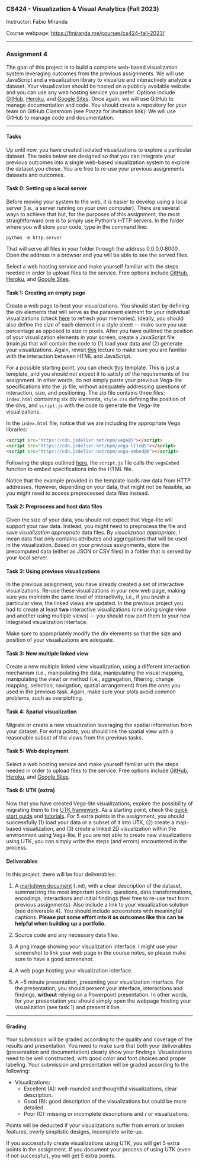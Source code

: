 ### CS424 - Visualization & Visual Analytics (Fall 2023)

Instructor: Fabio Miranda

Course webpage: https://fmiranda.me/courses/cs424-fall-2023/

---

### Assignment 4
The goal of this project is to build a complete web-based visualization system leveraging outcomes from the previous assignments. We will use JavaScript and a visualization library to visualize and interactively analyze a dataset. Your visualization should be hosted on a publicly available website and you can use any web hosting service you prefer. Options include [GitHub](https://pages.github.com/), [Heroku](https://www.heroku.com/students), and [Google Sites](https://sites.google.com/). Once again, we will use GitHub to manage documentation and code. You should create a repository for your team on GitHub Classroom (see Piazza for invitation link). We will use GitHub to manage code and documentation.

---

#### Tasks

Up until now, you have created isolated visualizations to explore a particular dataset. The tasks below are designed so that you can integrate your previous outcomes into a single web-based visualization system to explore the dataset you chose. You are free to re-use your previous assignments datasets and outcomes.

#### Task 0: Setting up a local server

Before moving your system to the web, it is easier to develop using a local server (i.e., a server running on your own computer). There are several ways to achieve that but, for the purposes of this assignment, the most straightforward one is to simply use Python's HTTP servers. In the folder where you will store your code, type in the command line:

```console
python -m http.server
```

That will serve all files in your folder through the address 0.0.0.0:8000 . Open the address in a browser and you will be able to see the served files.

Select a web hosting service and make yourself familiar with the steps needed in order to upload files to the service. Free options include [GitHub](https://pages.github.com/), [Heroku](https://www.heroku.com/students), and [Google Sites](https://sites.google.com/).



#### Task 1: Creating an empty page

Create a web page to host your visualizations. You should start by defining the div elements that will serve as the parament element for your individual visualizations (check [here](https://fmiranda.me/courses/cs424-slides/05-d3.pdf) to refresh your memories). Ideally, you should also define the *size* of each element in a style sheet -- make sure you use percentage as opposed to size in pixels. After you have outlined the position of your visualization elements in your screen, create a JavaScript file (main.js) that will contain the code to (1) load your data and (2) generate your visualizations. Again, revisit [this](https://fmiranda.me/courses/cs424-slides/05-d3.pdf) lecture to make sure you are familiar with the interaction between HTML and JavaScript.

For a possible starting point, you can check [this](template.zip) template. This is just a template, and you should not expect it to satisfy *all* the requirements of the assignment. In other words, do not simply paste your previous Vega-lite specifications into the .js file, without adequately addressing questions of interaction, size, and positioning. The zip file contains three files: ``index.html`` containing six div elements, ``style.css`` defining the position of the divs, and ``script.js`` with the code to generate the Vega-lite visualizations.

In the ``index.html`` file, notice that we are including the appropriate Vega libraries:

```html
<script src="https://cdn.jsdelivr.net/npm/vega@5"></script>
<script src="https://cdn.jsdelivr.net/npm/vega-lite@5"></script>
<script src="https://cdn.jsdelivr.net/npm/vega-embed@6"></script>
```

Following the steps outlined [here](https://vega.github.io/vega-lite/usage/embed.html), the ``script.js`` file calls the ``vegaEmbed`` function to embed specifications into the HTML file.

Notice that the example provided in the template loads raw data from HTTP addresses. However, depending on your data, that might not be feasible, as you might need to access preprocessed data files instead.

#### Task 2: Preprocess and host data files

Given the size of your data, you should not expect that Vega-lite will support your raw data. Instead, you might need to preprocess the file and save *visualization appropriate* data files. By *visualization appropriate*, I mean data that only contains attributes and aggregations that will be used in the visualization. Based on your previous assignments, store the precomputed data (either as JSON or CSV files) in a folder that is served by your local server.

#### Task 3: Using previous visualizations

In the previous assignment, you have already created a set of interactive visualizations. Re-use these visualizations in your new web page, making sure you *maintain* the same level of interactivity, i.e., if you brush a particular view, the linked views are updated. In the previous project you had to create at least **two** interactive visualizations (one using single view and another using multiple views) -- you should now port them to your new integrated visualization interface.

Make sure to appropriately modify the div elements so that the size and position of your visualizations are adequate.

#### Task 3: New multiple linked view

Create a new multiple linked view visualization, using a different interaction mechanism (i.e., manipulating the data, manipulating the visual mapping, manipulating the view) or method (i.e., aggregation, filtering, change mapping, selection, navigation, spatial arrangement) from the ones you used in the previous task. Again, make sure your plots avoid common problems, such as overplotting.

#### Task 4: Spatial visualization

Migrate or create a new visualization leveraging the spatial information from your dataset. For extra points, you should link the spatial view with a reasonable subset of the views from the previous tasks.

#### Task 5: Web deployment

Select a web hosting service and make yourself familiar with the steps needed in order to upload files to the service. Free options include [GitHub](https://pages.github.com/), [Heroku](https://www.heroku.com/students), and [Google Sites](https://sites.google.com/).

#### Task 6: UTK (extra)

Now that you have created Vega-lite visualizations, explore the possibility of migrating them to the [UTK framework](http://urbantk.org). As a starting point, check the [quick start guide](http://urbantk.org/getting-started/) and [tutorials](http://urbantk.org/home-tutorials/). For 5 extra points in the assignment, you should successfully (1) load your data or a subset of it into UTK, (2) create a map-based visualization, and (3) create a linked 2D visualization within the environment using Vega-lite. If you are not able to create new visualizations using UTK, you can simply write the steps (and errors) encountered in the process.


#### Deliverables

In this project, there will be four deliverables:

1) A [markdown document](https://www.markdownguide.org/getting-started/) (``.md``), with a clear description of the dataset, summarizing the most important points, questions, data transformations, encodings, interactions and initial findings (feel free to re-use text from previous assignments). Also include a link to your visualization solution (see deliverable 4). You should include screenshots with meaningful captions. **Please put some effort into it as outcomes like this can be helpful when building up a portfolio.**

2) Source code and any necessary data files.

3) A png image showing your visualization interface. I might use your screenshot to link your web page in the course notes, so please make sure to have a good screenshot.

4) A web page hosting your visualization interface.

5) A ~5 minute presentation, presenting your visualization interface. For the presentation, you should present your interface, interactions and findings, **without** relying on a Powerpoint presentation. In other words, for your presentation you should simply open the webpage hosting your visualization (see task 1) and present it live.

---

#### Grading

Your submission will be graded according to the quality and coverage of the results and presentation. You need to make sure that both your deliverables (presentation and documentation) clearly show your findings. Visualizations need to be well constructed, with good color and font choices and proper labeling. Your submission and presentation will be graded according to the following:

- Visualizations:
    - Excellent (A): well-rounded and thoughtful visualizations, clear description.
    - Good (B): good description of the visualizations but could be more detailed.
    - Poor (C): missing or incomplete descriptions and / or visualizations.

Points will be deducted if your visualizations suffer from errors or broken features, overly simplistic designs, incomplete write-up.

If you successfully create visualizations using UTK, you will get 5 extra points in the assignment. If you document your process of using UTK (even if not successful), you will get 5 extra points.
